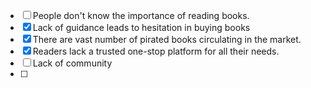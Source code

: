 ---
---

* [ ] People don't know the importance of reading books.
* [x] Lack of guidance leads to hesitation in buying books
* [x] There are vast number of pirated books circulating in the market.
* [x] Readers lack a trusted one-stop platform for all their needs.
* [ ] Lack of community
* [ ] 
